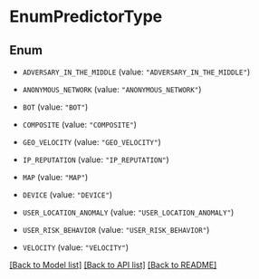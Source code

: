 # EnumPredictorType

## Enum


* `ADVERSARY_IN_THE_MIDDLE` (value: `"ADVERSARY_IN_THE_MIDDLE"`)

* `ANONYMOUS_NETWORK` (value: `"ANONYMOUS_NETWORK"`)

* `BOT` (value: `"BOT"`)

* `COMPOSITE` (value: `"COMPOSITE"`)

* `GEO_VELOCITY` (value: `"GEO_VELOCITY"`)

* `IP_REPUTATION` (value: `"IP_REPUTATION"`)

* `MAP` (value: `"MAP"`)

* `DEVICE` (value: `"DEVICE"`)

* `USER_LOCATION_ANOMALY` (value: `"USER_LOCATION_ANOMALY"`)

* `USER_RISK_BEHAVIOR` (value: `"USER_RISK_BEHAVIOR"`)

* `VELOCITY` (value: `"VELOCITY"`)


[[Back to Model list]](../README.md#documentation-for-models) [[Back to API list]](../README.md#documentation-for-api-endpoints) [[Back to README]](../README.md)


